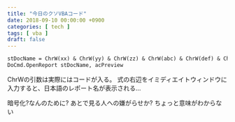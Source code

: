 ```yaml
---
title: "今日のクソVBAコード"
date: 2018-09-10 00:00:00 +0900
categories: [ tech ]
tags: [ vba ]
draft: false
---
```


```vb
stDocName = ChrW(xx) & ChrW(yy) & ChrW(zz) & ChrW(abc) & ChrW(def) & ChrW(ghi) & ChrW(jkl) & ChrW(mno) & ChrW(pqr) & ChrW(stu)
DoCmd.OpenReport stDocName, acPreview
```

ChrWの引数は実際にはコードが入る。
式の右辺をイミディエイトウィンドウに入力すると、日本語のレポート名が表示される...

暗号化?なんのために?
あとで見る人への嫌がらせか?
ちょっと意味がわからない
